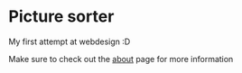 # Picture sorter
My first attempt at webdesign :D<br>

Make sure to check out the [about](https://aqua-sc.github.io/Imagesorter/about) page for more information
